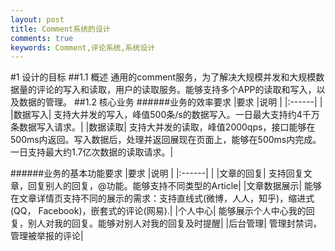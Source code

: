 ```yaml
---
layout: post
title: Comment系统的设计
comments: true
keywords: Comment,评论系统,系统设计
---
```


#1 设计的目标
##1.1 概述
通用的comment服务，为了解决大规模并发和大规模数据量的评论的写入和读取，用户的读取服务。能够支持多个APP的读取和写入，以及数据的管理。
##1.2 核心业务
######业务的效率要求
|要求   |说明                                                                       |
|:------|                                                                           |
|数据写入|	支持大并发的写入，峰值500条/s的数据写入。一日最大支持约4千万条数据写入请求。|
|数据读取|	支持大并发的读取，峰值2000qps，接口能够在500ms内返回。写入数据后，处理并返回展现在页面上，能够在500ms内完成。一日支持最大约1.7亿次数据的读取请求。|

######业务的基本功能要求
|要求   |说明                                                                       |
|:------|                                                                           |
|文章的回复|	支持回复文章，回复别人的回复，@功能。能够支持不同类型的Article|
|文章数据展示|	能够在文章详情页支持不同的展示的需求：支持直线式(微博，人人，知乎)，缩进式(QQ， Facebook)，嵌套式的评论(网易).|
|个人中心|	能够展示个人中心我的回复，别人对我的回复。能够对别人对我的回复及时提醒|
|后台管理|	管理封禁词，管理被举报的评论|
